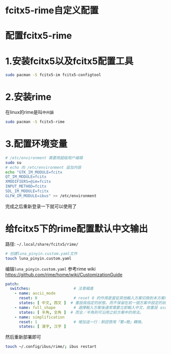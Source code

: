 # fcitx5-rime自定义配置
# 配置fcitx5-rime
# 1.安装fcitx5以及fcitx5配置工具
```bash
sudo pacman -S fcitx5-im fcitx5-configtool
```
# 2.安装rime
在linux的rime是叫```中州韻```
```bash
sudo pacman -S fcitx5-rime
```
# 3.配置环境变量
```bash
# /etc/environment 需要用超级用户编辑
sudo su
# echo 向 /etc/environment 追加内容
echo "GTK_IM_MODULE=fcitx
QT_IM_MODULE=fcitx
XMODIFIERS=@im=fcitx
INPUT_METHOD=fcitx
SDL_IM_MODULE=fcitx
GLFW_IM_MODULE=ibus" >> /etc/environment
```
完成之后重新登录一下就可以使用了
# 给fcitx5下的rime配置默认中文输出
路径: ```~/.local/share/fcitx5/rime/```
```bash
# 创建luna_pinyin.custom.yaml文件
touch luna_pinyin.custom.yaml
```
编辑```luna_pinyin.custom.yaml```
参考rime wiki  
https://github.com/rime/home/wiki/CustomizationGuide
```yaml
patch:
  switches:                   # 注意縮進
    - name: ascii_mode
      reset: 0                # reset 0 的作用是當從其他輸入方案切換到本方案時，
      states: [ 中文, 西文 ]  # 重設爲指定的狀態，而不保留在前一個方案中設定的狀態。
    - name: full_shape        # 選擇輸入方案後通常需要立即輸入中文，故重設 ascii_mode = 0；
      states: [ 半角, 全角 ]  # 而全／半角則可沿用之前方案中的用法。
    - name: simplification
      reset: 1                # 增加這一行：默認啓用「繁→簡」轉換。
      states: [ 漢字, 汉字 ]
```
然后重新部署即可  
```bash
touch ~/.config/ibus/rime/; ibus restart
```